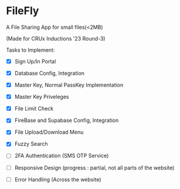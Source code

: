# FileFly

A File Sharing App for small files(<2MB)

(Made for CRUx Inductions '23 Round-3)

Tasks to Implement:

- [X] Sign Up/In Portal 
- [X] Database Config, Integration
- [X] Master Key, Normal PassKey Implementation
- [X] Master Key Priveleges
- [X] File Limit Check
- [X] FireBase and Supabase Config, Integration
- [X] File Upload/Download Menu


- [X] Fuzzy Search
- [ ] 2FA Authentication (SMS OTP Service)


- [ ] Responsive Design (progress : partial, not all parts of the website)
- [ ] Error Handling (Across the website)

